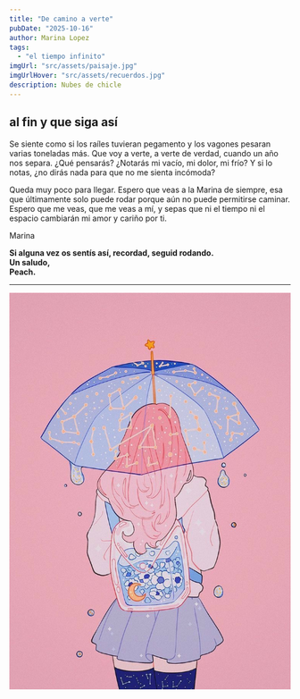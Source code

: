 ```yaml
---
title: "De camino a verte"
pubDate: "2025-10-16"
author: Marina Lopez
tags:
  - "el tiempo infinito"
imgUrl: "src/assets/paisaje.jpg"
imgUrlHover: "src/assets/recuerdos.jpg"
description: Nubes de chicle
---
```


## al fin y que siga así
Se siente como si los raíles tuvieran pegamento y los vagones pesaran varias toneladas más.
Que voy a verte, a verte de verdad, cuando un año nos separa.
¿Qué pensarás? ¿Notarás mi vacío, mi dolor, mi frío?
Y si lo notas, ¿no dirás nada para que no me sienta incómoda?

Queda muy poco para llegar.
Espero que veas a la Marina de siempre,
esa que últimamente solo puede rodar porque aún no puede permitirse caminar.
Espero que me veas, que me veas a mí,
y sepas que ni el tiempo ni el espacio cambiarán mi amor y cariño por ti. 

Marina

**Si alguna vez os sentís así, recordad, seguid rodando.  
Un saludo,  
Peach.**

---


![Ilustración Peach](src/assets/Peach.jpg)
